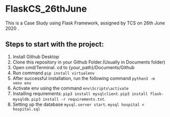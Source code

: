 # FlaskCS_26thJune
This is a Case Study using Flask Framework, assigned by TCS on 26th June 2020 .


## Steps to start with the project:

1. Install Github Desktop
2. Clone this repository in your Github Folder.(Usually in Documents folder)
3. Open cmd/Terminal. cd to {your_path}/Documents/Github
4. Run command
    ```pip install virtualenv```
5. After successful installation, run the following command
    `python3 -m venv env`
6. Activate env using the command
    `env\Scripts\activate`
7. Installing requirements:
    `pip3 install mysqlclient`.
    `pip3 install flask-mysqldb`.
    `pip3 install -r requirements.txt`.
8. Setting up the database
    `mysql.server start`.
    `mysql hospital < hospital.sql`
    
